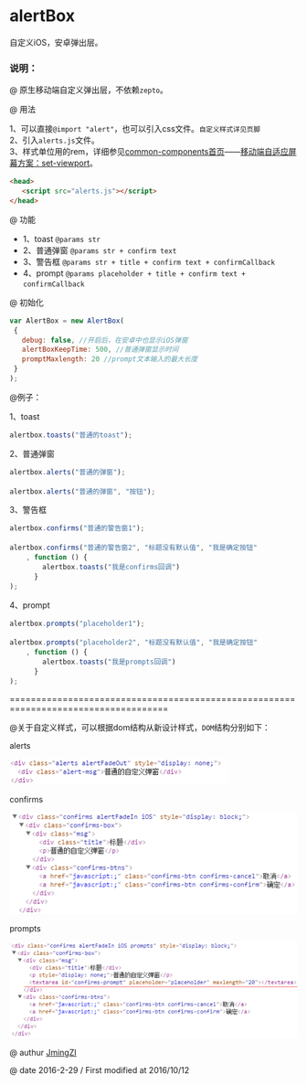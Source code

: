 # alertBox
自定义iOS，安卓弹出层。

### 说明：
 
 @ 原生移动端自定义弹出层，不依赖`zepto`。   
 
 @ 用法  
 
   1、可以直接`@import "alert"`，也可以引入css文件。`自定义样式详见页脚`    
   2、引入`alerts.js`文件。    
   3、样式单位用的rem，详细参见[common-components首页](https://github.com/JMingZI/common-components)——[移动端自适应屏幕方案：set-viewport](https://github.com/JMingZI/common-components/blob/master/set-viewport/index.js)。
    
 ```html
 <head>
    <script src="alerts.js"></script>
 </head>
 ```
 @ 功能   
  
   * 1、toast `@params str` 
   * 2、普通弹窗 `@params str + confirm text` 
   * 3、警告框   `@params str + title + confirm text + confirmCallback`     
   * 4、prompt   `@params placeholder + title + confirm text + confirmCallback`      
      
@ 初始化
 
 ```js
 var AlertBox = new AlertBox(
  {
    debug: false, //开启后，在安卓中也显示iOS弹窗
    alertBoxKeepTime: 500, //普通弹窗显示时间
    promptMaxlength: 20 //prompt文本输入的最大长度
  }
);
```
@例子：

1、toast

```js
alertbox.toasts("普通的toast");
```

2、普通弹窗

```js
alertbox.alerts("普通的弹窗");

alertbox.alerts("普通的弹窗", "按钮");
```

3、警告框

```js
alertbox.confirms("普通的警告窗1");

alertbox.confirms("普通的警告窗2", "标题没有默认值", "我是确定按钮"
    , function () { 
        alertbox.toasts("我是confirms回调") 
      }
);
```

4、prompt

```js
alertbox.prompts("placeholder1");

alertbox.prompts("placeholder2", "标题没有默认值", "我是确定按钮"
    , function () { 
        alertbox.toasts("我是prompts回调") 
      }
);
```

====================================================================================

@关于自定义样式，可以根据dom结构从新设计样式，`DOM`结构分别如下：

alerts  

![alerts](images/alert.png)

confirms 

![confirms](images/confirm.png)

prompts 

![prompts](images/prompt.png)


@ authur [JmingZI](http://ymblog.net)

@ date 2016-2-29 / First modified at 2016/10/12
